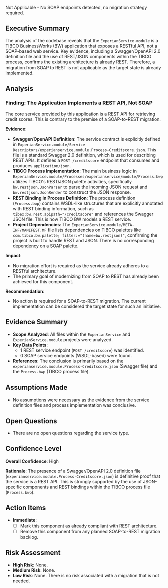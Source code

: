 Not Applicable - No SOAP endpoints detected, no migration strategy required.

## Executive Summary
The analysis of the codebase reveals that the `ExperianService.module` is a TIBCO BusinessWorks (BW) application that exposes a RESTful API, not a SOAP-based web service. Key evidence, including a Swagger/OpenAPI 2.0 definition file and the use of REST/JSON components within the TIBCO process, confirms the existing architecture is already REST. Therefore, a migration from SOAP to REST is not applicable as the target state is already implemented.

## Analysis
### Finding: The Application Implements a REST API, Not SOAP
The core service provided by this application is a REST API for retrieving credit scores. This is contrary to the premise of a SOAP-to-REST migration.

**Evidence**:
*   **Swagger/OpenAPI Definition**: The service contract is explicitly defined in `ExperianService.module/Service Descriptors/experianservice.module.Process-Creditscore.json`. This file is a standard Swagger 2.0 definition, which is used for describing REST APIs. It defines a `POST /creditscore` endpoint that consumes and produces `application/json`.
*   **TIBCO Process Implementation**: The main business logic in `ExperianService.module/Processes/experianservice/module/Process.bwp` utilizes TIBCO's REST/JSON palette activities, specifically `bw.restjson.JsonParser` to parse the incoming JSON request and `bw.restjson.JsonRender` to construct the JSON response.
*   **REST Binding in Process Definition**: The process definition (`Process.bwp`) contains WSDL-like structures that are explicitly annotated with REST binding information, such as `tibex:bw.rest.apipath="/creditscore"` and references the Swagger JSON file. This is how TIBCO BW models a REST service.
*   **Project Dependencies**: The `ExperianService.module/META-INF/MANIFEST.MF` file lists dependencies on TIBCO palettes like `com.tibco.bw.palette; filter:="(name=bw.restjson)"`, confirming the project is built to handle REST and JSON. There is no corresponding dependency on a SOAP palette.

**Impact**:
*   No migration effort is required as the service already adheres to a RESTful architecture.
*   The primary goal of modernizing from SOAP to REST has already been achieved for this component.

**Recommendation**:
*   No action is required for a SOAP-to-REST migration. The current implementation can be considered the target state for such an initiative.

## Evidence Summary
*   **Scope Analyzed**: All files within the `ExperianService` and `ExperianService.module` projects were analyzed.
*   **Key Data Points**:
    *   1 REST service endpoint (`POST /creditscore`) was identified.
    *   0 SOAP service endpoints (WSDL-based) were found.
*   **References**: The conclusion is primarily based on the `experianservice.module.Process-Creditscore.json` (Swagger file) and the `Process.bwp` (TIBCO process file).

## Assumptions Made
*   No assumptions were necessary as the evidence from the service definition files and process implementation was conclusive.

## Open Questions
*   There are no open questions regarding the service type.

## Confidence Level
**Overall Confidence**: High

**Rationale**: The presence of a Swagger/OpenAPI 2.0 definition file (`experianservice.module.Process-Creditscore.json`) is definitive proof that the service is a REST API. This is strongly supported by the use of JSON-specific components and REST bindings within the TIBCO process file (`Process.bwp`).

## Action Items
*   **Immediate**:
    *   [ ] Mark this component as already compliant with REST architecture.
    *   [ ] Remove this component from any planned SOAP-to-REST migration backlog.

## Risk Assessment
*   **High Risk**: None.
*   **Medium Risk**: None.
*   **Low Risk**: None. There is no risk associated with a migration that is not needed.